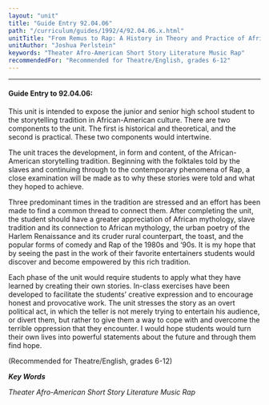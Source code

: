 ```yaml
---
layout: "unit"
title: "Guide Entry 92.04.06"
path: "/curriculum/guides/1992/4/92.04.06.x.html"
unitTitle: "From Remus to Rap: A History in Theory and Practice of African-American Storytelling"
unitAuthor: "Joshua Perlstein"
keywords: "Theater Afro-American Short Story Literature Music Rap"
recommendedFor: "Recommended for Theatre/English, grades 6-12"
---
```

<body>
<hr/>
<h4>
Guide Entry to 92.04.06:
</h4>
This unit is intended to expose the junior and senior high school student to the storytelling tradition in African-American culture. There are two components to the unit. The first is historical and theoretical, and the second is practical. These two components would intertwine.
<p>
The unit traces the development, in form and content, of the African-American storytelling tradition. Beginning with the folktales told by the slaves and continuing through to the contemporary phenomena of Rap, a close examination will be made as to why these stories were told and what they hoped to achieve.
</p>
<p>
Three predominant times in the tradition are stressed and an effort has been made to find a common thread to connect them. After completing the unit, the student should have a greater appreciation of African mythology, slave tradition and its connection to African mythology, the urban poetry of the Harlem Renaissance and its cruder rural counterpart, the toast, and the popular forms of comedy and Rap of the 1980s and ‘90s. It is my hope that by seeing the past in the work of their favorite entertainers students would discover and become empowered by this rich tradition.
</p>
<p>
Each phase of the unit would require students to apply what they have learned by creating their own stories. In-class exercises have been developed to facilitate the students’ creative expression and to encourage honest and provocative work. The unit stresses the story as an overt political act, in which the teller is not merely trying to entertain his audience, or divert them, but rather to give them a way to cope with and overcome the terrible oppression that they encounter. I would hope students would turn their own lives into powerful statements about the future and through them find hope.
</p>
<p>
(Recommended for Theatre/English, grades 6-12)
</p>
<p>
<b>
<i>
Key Words
</i>
</b>
<br/>
</p>
<p>
<i>
Theater Afro-American Short Story Literature Music Rap
</i>
</p>
</body>